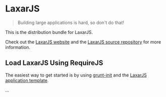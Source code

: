 # LaxarJS

> Building large applications is hard, so don't do that!

This is the distribution bundle for LaxarJS.

Check out the [LaxarJS website]() and the [LaxarJS source repository]() for more information.


## Load LaxarJS Using RequireJS
 
The easiest way to get started is by using [grunt-init]() and the [LaxarJS application template]().

...
